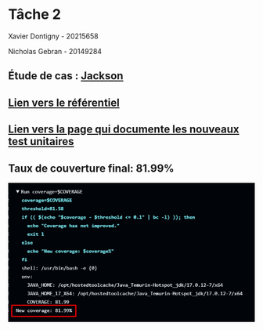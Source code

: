 # Tâche 2 

Xavier Dontigny - 20215658

Nicholas Gebran - 20149284

## Étude de cas : [Jackson](https://github.com/umontreal-diro/jackson-core)

## [Lien vers le référentiel](https://github.com/Xaviotron/jackson-core)

## [Lien vers la page qui documente les nouveaux test unitaires](https://github.com/Xaviotron/jackson-core/blob/2.18/docs/testsdoc/DOC.md)

## Taux de couverture final: 81.99%

<img src="finalCoverage.png" />